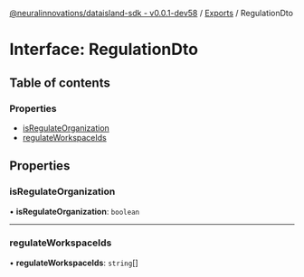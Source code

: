 [@neuralinnovations/dataisland-sdk - v0.0.1-dev58](../../README.md) / [Exports](../modules.md) / RegulationDto

# Interface: RegulationDto

## Table of contents

### Properties

- [isRegulateOrganization](RegulationDto.md#isregulateorganization)
- [regulateWorkspaceIds](RegulationDto.md#regulateworkspaceids)

## Properties

### isRegulateOrganization

• **isRegulateOrganization**: `boolean`

___

### regulateWorkspaceIds

• **regulateWorkspaceIds**: `string`[]
